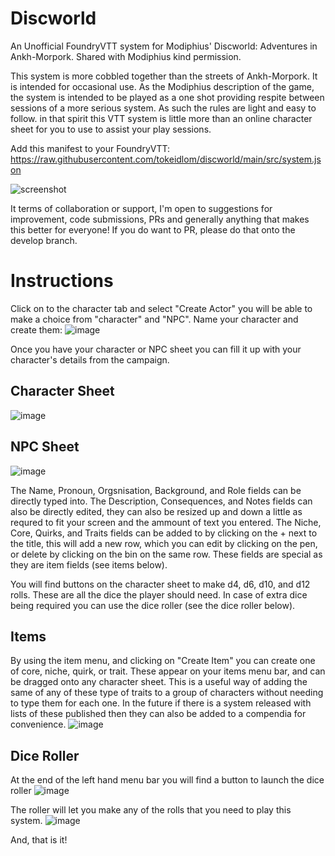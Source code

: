 # Discworld
An Unofficial FoundryVTT system for Modiphius' Discworld: Adventures in Ankh-Morpork. Shared with Modiphius kind permission.

This system is more cobbled together than the streets of Ankh-Morpork. It is intended for occasional use. As the Modiphius description of the game, the system is intended to be played as a one shot providing respite between sessions of a more serious system. As such the rules are light and easy to follow. in that spirit this VTT system is little more than an online character sheet for you to use to assist your play sessions.

Add this manifest to your FoundryVTT: https://raw.githubusercontent.com/tokeidlom/discworld/main/src/system.json

![screenshot](https://github.com/user-attachments/assets/bef2e0b4-3135-43bd-94f7-e515da2cd2cf)

It terms of collaboration or support, I'm open to suggestions for improvement, code submissions, PRs and generally anything that makes this better for everyone! If you do want to PR, please do that onto the develop branch.

# Instructions
Click on to the character tab and select "Create Actor" you will be able to make a choice from "character" and "NPC". Name your character and create them:
![image](https://github.com/user-attachments/assets/7b98373a-1655-4480-af5d-2ee4377d1ac5)

Once you have your character or NPC sheet you can fill it up with your character's details from the campaign.

## Character Sheet
![image](https://github.com/user-attachments/assets/e12fa3e9-033a-4d5a-97d6-b0e931629a82)

## NPC Sheet
![image](https://github.com/user-attachments/assets/15518a41-2f2b-4233-b39f-b22e59e844ed)

The Name, Pronoun, Orgsnisation, Background, and Role fields can be directly typed into.
The Description, Consequences, and Notes fields can also be directly edited, they can also be resized up and down a little as requred to fit your screen and the ammount of text you entered.
The Niche, Core, Quirks, and Traits fields can be added to by clicking on the + next to the title, this will add a new row, which you can edit by clicking on the pen, or delete by clicking on the bin on the same row. These fields are special as they are item fields (see items below).

You will find buttons on the character sheet to make d4, d6, d10, and d12 rolls. These are all the dice the player should need. In case of extra dice being required you can use the dice roller (see the dice roller below).

## Items
By using the item menu, and clicking on "Create Item" you can create one of core, niche, quirk, or trait. These appear on your items menu bar, and can be dragged onto any character sheet. This is a useful way of adding the same of any of these type of traits to a group of characters without needing to type them for each one. In the future if there is a system released with lists of these published then they can also be added to a compendia for convenience.
![image](https://github.com/user-attachments/assets/260988c5-54b5-4c0f-868a-eebcb56ad163)

## Dice Roller
At the end of the left hand menu bar you will find a button to launch the dice roller
![image](https://github.com/user-attachments/assets/7c6db09a-640c-4bb4-b5b8-19f8a2d730ac)

The roller will let you make any of the rolls that you need to play this system.
![image](https://github.com/user-attachments/assets/57c8f062-b0be-41f4-ab09-4df558e53136)

And, that is it!
